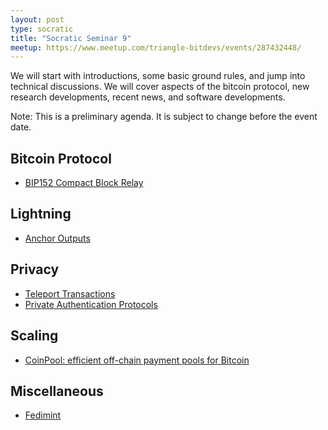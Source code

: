 ```yaml
---
layout: post
type: socratic
title: "Socratic Seminar 9"
meetup: https://www.meetup.com/triangle-bitdevs/events/287432448/
---
```


We will start with introductions, some basic ground rules, and jump into technical discussions. 
We will cover aspects of the bitcoin protocol, new research developments, recent news, and
software developments.

Note: This is a preliminary agenda. It is subject to change before the event date.



## Bitcoin Protocol


- [BIP152 Compact Block Relay](https://github.com/bitcoin/bips/blob/master/bip-0152.mediawiki)


## Lightning


- [Anchor Outputs](https://fanismichalakis.fr/posts/anchor-outputs/)


## Privacy


- [Teleport Transactions](https://github.com/bitcoin-teleport/teleport-transactions)
- [Private Authentication Protocols](https://github.com/sipa/writeups/tree/main/private-authentication-protocols)


## Scaling


- [CoinPool: efficient off-chain payment pools for Bitcoin](https://coinpool.dev/v0.1.pdf)


## Miscellaneous


- [Fedimint](https://fedimint.org/)
